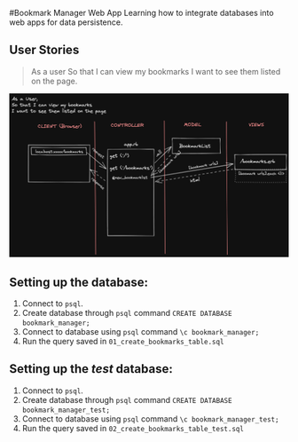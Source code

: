 #Bookmark Manager Web App
Learning how to integrate databases into web apps for data persistence.

## User Stories
> As a user
> So that I can view my bookmarks
> I want to see them listed on the page.

![Domain Model](bookmarks_domain_model_v2.png)

## Setting up the database:
1. Connect to ```psql```.
2. Create database through ```psql``` command ```CREATE DATABASE bookmark_manager;```
3. Connect to database using ```psql``` command ```\c bookmark_manager;```
4. Run the query saved in ```01_create_bookmarks_table.sql```

## Setting up the *test* database:
1. Connect to ```psql```.
2. Create database through ```psql``` command ```CREATE DATABASE bookmark_manager_test;```
3. Connect to database using ```psql``` command ```\c bookmark_manager_test;```
4. Run the query saved in ```02_create_bookmarks_table_test.sql```